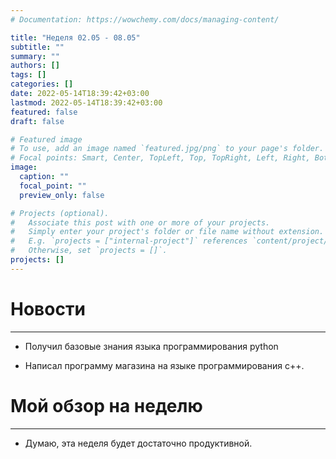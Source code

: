 ```yaml
---
# Documentation: https://wowchemy.com/docs/managing-content/

title: "Неделя 02.05 - 08.05"
subtitle: ""
summary: ""
authors: []
tags: []
categories: []
date: 2022-05-14T18:39:42+03:00
lastmod: 2022-05-14T18:39:42+03:00
featured: false
draft: false

# Featured image
# To use, add an image named `featured.jpg/png` to your page's folder.
# Focal points: Smart, Center, TopLeft, Top, TopRight, Left, Right, BottomLeft, Bottom, BottomRight.
image:
  caption: ""
  focal_point: ""
  preview_only: false

# Projects (optional).
#   Associate this post with one or more of your projects.
#   Simply enter your project's folder or file name without extension.
#   E.g. `projects = ["internal-project"]` references `content/project/deep-learning/index.md`.
#   Otherwise, set `projects = []`.
projects: []
---
```



# Новости
<hr>

- Получил базовые знания языка программирования python

- Написал программу магазина на языке программирования c++.


# Мой обзор на неделю
<hr>

- Думаю, эта неделя будет достаточно продуктивной.
